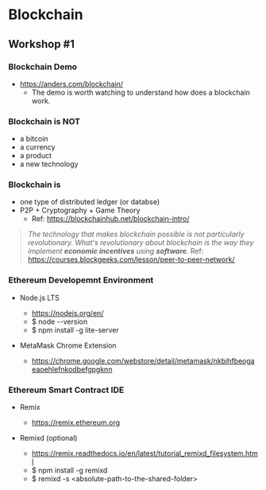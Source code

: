 # Blockchain

## Workshop #1

### Blockchain Demo
* https://anders.com/blockchain/
    * The demo is worth watching to understand how does a blockchain work. 


### Blockchain is NOT
* a bitcoin
* a currency
* a product
* a new technology

### Blockchain is
* one type of distributed ledger (or databse)
* P2P + Cryptography + Game Theory
    * Ref: https://blockchainhub.net/blockchain-intro/

> *The technology that makes blockchain possible is not particularly revolutionary. What's revolutionary about blockchain is the way they implement **economic incentives** using **software**.*
Ref: https://courses.blockgeeks.com/lesson/peer-to-peer-network/

### Ethereum Developemnt Environment

* Node.js LTS
    * https://nodejs.org/en/
    * $ node --version
    * $ npm install -g lite-server

* MetaMask Chrome Extension
    * https://chrome.google.com/webstore/detail/metamask/nkbihfbeogaeaoehlefnkodbefgpgknn


### Ethereum Smart Contract IDE

* Remix
    * https://remix.ethereum.org

* Remixd (optional)
    * https://remix.readthedocs.io/en/latest/tutorial_remixd_filesystem.html
    * $ npm install -g remixd
    * $ remixd -s \<absolute-path-to-the-shared-folder\>